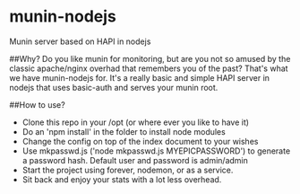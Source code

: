 # munin-nodejs
Munin server based on HAPI in nodejs

##Why?
Do you like munin for monitoring, but are you not so amused by the classic apache/nginx overhad that remembers you of the past? That's what we have munin-nodejs for. It's a really basic and simple HAPI server in nodejs that uses basic-auth and serves your munin root.

##How to use?
* Clone this repo in your /opt (or where ever you like to have it)
* Do an 'npm install' in the folder to install node modules
* Change the config on top of the index document to your wishes
* Use mkpasswd.js ('node mkpasswd.js MYEPICPASSWORD') to generate a password hash. Default user and password is admin/admin
* Start the project using forever, nodemon, or as a service.
* Sit back and enjoy your stats with a lot less overhead.
